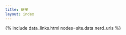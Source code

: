 ```yaml
---
title: 链接
layout: index
---
```


{% include data_links.html nodes=site.data.nerd_urls %}
<script>
var _statcounter = _statcounter || [];
_statcounter.push({"tags": {"topic": "links"}});
</script>